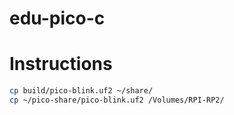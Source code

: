 # edu-pico-c

>

# Instructions

```bash
cp build/pico-blink.uf2 ~/share/
cp ~/pico-share/pico-blink.uf2 /Volumes/RPI-RP2/
```
